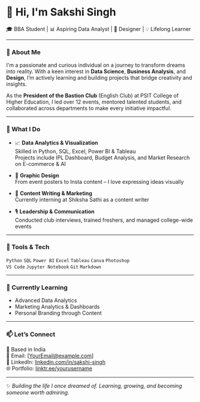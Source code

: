# 👋 Hi, I'm Sakshi Singh

🎓 BBA Student | 📊 Aspiring Data Analyst | 🎨 Designer | 💡 Lifelong Learner

---

### 🌟 About Me

I'm a passionate and curious individual on a journey to transform dreams into reality. With a keen interest in **Data Science**, **Business Analysis**, and **Design**, I’m actively learning and building projects that bridge creativity and insights.

As the **President of the Bastion Club** (English Club) at PSIT College of Higher Education, I led over 12 events, mentored talented students, and collaborated across departments to make every initiative impactful.

---

### 💼 What I Do

- 📈 **Data Analytics & Visualization**  
  Skilled in Python, SQL, Excel, Power BI & Tableau  
  Projects include IPL Dashboard, Budget Analysis, and Market Research on E-commerce & AI

- 🎨 **Graphic Design**  
  From event posters to Insta content – I love expressing ideas visually

- 📝 **Content Writing & Marketing**  
  Currently interning at Shiksha Sathi as a content writer

- 🎙️ **Leadership & Communication**  
  Conducted club interviews, trained freshers, and managed college-wide events

---

### 🧰 Tools & Tech

`Python` `SQL` `Power BI` `Excel` `Tableau` `Canva` `Photoshop`  
`VS Code` `Jupyter Notebook` `Git` `Markdown`

---

### 🌱 Currently Learning

- Advanced Data Analytics  
- Marketing Analytics & Dashboards  
- Personal Branding through Content

---

### 📫 Let’s Connect

📍 Based in India  
💌 Email: [YourEmail@example.com]  
🔗 LinkedIn: [linkedin.com/in/sakshi-singh](https://www.linkedin.com)  
🌐 Portfolio: [linktr.ee/yourusername](https://linktr.ee)

---

✨ *Building the life I once dreamed of. Learning, growing, and becoming someone worth admiring.*  
